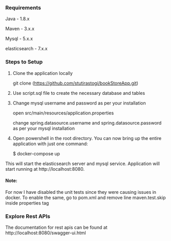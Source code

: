 <h3>Requirements</h3>
Java - 1.8.x

Maven - 3.x.x

Mysql - 5.x.x

elasticsearch - 7.x.x

<h3>Steps to Setup</h3>

1. Clone the application locally

    git clone (https://github.com/stutirastogi/bookStoreApp.git)

2. Use script.sql file to create the necessary database and tables

3. Change mysql username and password as per your installation

    open src/main/resources/application.properties

    change spring.datasource.username and spring.datasource.password as per your mysql installation

4. Open powershell in the root directory. You can now bring up the entire application with just one command:

    $ docker-compose up

  This will start the elasticsearch server and mysql service. Application will start running at http://localhost:8080.
  
  <h4>Note:</h4> 
    For now I have disabled the unit tests since they were causing issues in docker. To enable the same, go to pom.xml 
    and remove line maven.test.skip inside properties tag

<h3>Explore Rest APIs</h3>

The documentation for rest apis can be found at http://localhost:8080/swagger-ui.html
